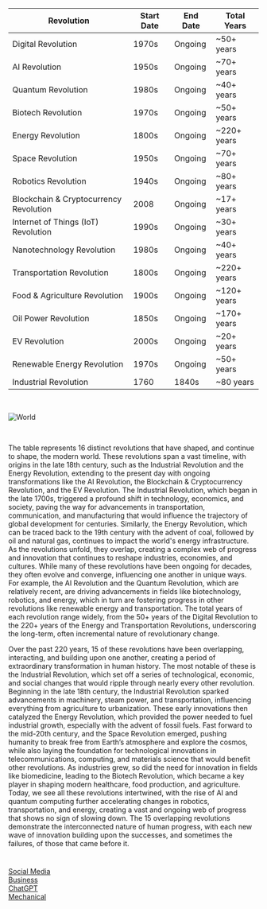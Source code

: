 | Revolution                              | Start Date | End Date      | Total Years |
|-----------------------------------------|------------|---------------|-------------|
| Digital Revolution                      | 1970s      | Ongoing       | ~50+ years  |
| AI Revolution                           | 1950s      | Ongoing       | ~70+ years  |
| Quantum Revolution                      | 1980s      | Ongoing       | ~40+ years  |
| Biotech Revolution                      | 1970s      | Ongoing       | ~50+ years  |
| Energy Revolution                       | 1800s      | Ongoing       | ~220+ years |
| Space Revolution                        | 1950s      | Ongoing       | ~70+ years  |
| Robotics Revolution                     | 1940s      | Ongoing       | ~80+ years  |
| Blockchain & Cryptocurrency Revolution  | 2008       | Ongoing       | ~17+ years  |
| Internet of Things (IoT) Revolution     | 1990s      | Ongoing       | ~30+ years  |
| Nanotechnology Revolution               | 1980s      | Ongoing       | ~40+ years  |
| Transportation Revolution               | 1800s      | Ongoing       | ~220+ years |
| Food & Agriculture Revolution           | 1900s      | Ongoing       | ~120+ years |
| Oil Power Revolution                    | 1850s      | Ongoing       | ~170+ years |
| EV Revolution                           | 2000s      | Ongoing       | ~20+ years  |
| Renewable Energy Revolution             | 1970s      | Ongoing       | ~50+ years  |
| Industrial Revolution                   | 1760       | 1840s         | ~80 years   |

<br>

![World](https://github.com/user-attachments/assets/1673b1b3-6063-4c79-8cbe-d93907a2bf6f)

<br>

The table represents 16 distinct revolutions that have shaped, and continue to shape, the modern world. These revolutions span a vast timeline, with origins in the late 18th century, such as the Industrial Revolution and the Energy Revolution, extending to the present day with ongoing transformations like the AI Revolution, the Blockchain & Cryptocurrency Revolution, and the EV Revolution. The Industrial Revolution, which began in the late 1700s, triggered a profound shift in technology, economics, and society, paving the way for advancements in transportation, communication, and manufacturing that would influence the trajectory of global development for centuries. Similarly, the Energy Revolution, which can be traced back to the 19th century with the advent of coal, followed by oil and natural gas, continues to impact the world's energy infrastructure. As the revolutions unfold, they overlap, creating a complex web of progress and innovation that continues to reshape industries, economies, and cultures. While many of these revolutions have been ongoing for decades, they often evolve and converge, influencing one another in unique ways. For example, the AI Revolution and the Quantum Revolution, which are relatively recent, are driving advancements in fields like biotechnology, robotics, and energy, which in turn are fostering progress in other revolutions like renewable energy and transportation. The total years of each revolution range widely, from the 50+ years of the Digital Revolution to the 220+ years of the Energy and Transportation Revolutions, underscoring the long-term, often incremental nature of revolutionary change.

Over the past 220 years, 15 of these revolutions have been overlapping, interacting, and building upon one another, creating a period of extraordinary transformation in human history. The most notable of these is the Industrial Revolution, which set off a series of technological, economic, and social changes that would ripple through nearly every other revolution. Beginning in the late 18th century, the Industrial Revolution sparked advancements in machinery, steam power, and transportation, influencing everything from agriculture to urbanization. These early innovations then catalyzed the Energy Revolution, which provided the power needed to fuel industrial growth, especially with the advent of fossil fuels. Fast forward to the mid-20th century, and the Space Revolution emerged, pushing humanity to break free from Earth’s atmosphere and explore the cosmos, while also laying the foundation for technological innovations in telecommunications, computing, and materials science that would benefit other revolutions. As industries grew, so did the need for innovation in fields like biomedicine, leading to the Biotech Revolution, which became a key player in shaping modern healthcare, food production, and agriculture. Today, we see all these revolutions intertwined, with the rise of AI and quantum computing further accelerating changes in robotics, transportation, and energy, creating a vast and ongoing web of progress that shows no sign of slowing down. The 15 overlapping revolutions demonstrate the interconnected nature of human progress, with each new wave of innovation building upon the successes, and sometimes the failures, of those that came before it.

#

[Social Media](https://github.com/sourceduty/Social_Media)
<br>
[Business](https://github.com/sourceduty/Business)
<br>
[ChatGPT](https://github.com/sourceduty/ChatGPT)
<br>
[Mechanical](https://github.com/sourceduty/Mechanical)
